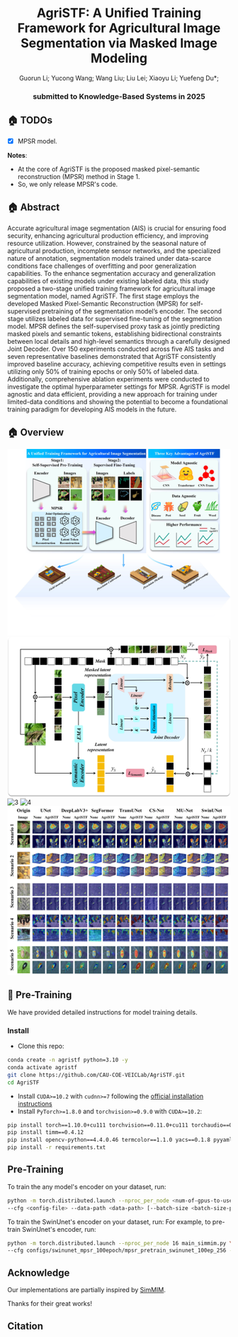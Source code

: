 <div align="center">

<h1>AgriSTF: A Unified Training Framework for Agricultural Image Segmentation via Masked Image Modeling</h1> 

<div>
    <a>Guorun Li</a>;
    <a>Yucong Wang</a>;
    <a>Wang Liu</a>;
    <a>Liu Lei</a>;
    <a>Xiaoyu Li</a>;
    <a>Yuefeng Du*</a>;
</div>

<h3><strong>submitted to Knowledge-Based Systems in 2025</strong></h3>

</div>

## 🏠 TODOs
* [x] MPSR model.

**Notes**:
- At the core of AgriSTF is the proposed masked pixel-semantic reconstruction (MPSR) method in Stage 1.
- So, we only release MPSR's code.



## 🏠 Abstract
Accurate agricultural image segmentation (AIS) is crucial for ensuring food security, enhancing agricultural production efficiency, and improving resource utilization. However, constrained by the seasonal nature of agricultural production, incomplete sensor networks, and the specialized nature of annotation, segmentation models trained under data-scarce conditions face challenges of overfitting and poor generalization capabilities. To the enhance segmentation accuracy and generalization capabilities of existing models under existing labeled data, this study proposed a two-stage unified training framework for agricultural image segmentation model, named AgriSTF. The first stage employs the developed Masked Pixel-Semantic Reconstruction (MPSR) for self-supervised pretraining of the segmentation model’s encoder. The second stage utilizes labeled data for supervised fine-tuning of the segmentation model. MPSR defines the self-supervised proxy task as jointly predicting masked pixels and semantic tokens, establishing bidirectional constraints between local details and high-level semantics through a carefully designed Joint Decoder. Over 150 experiments conducted across five AIS tasks and seven representative baselines demonstrated that AgriSTF consistently improved baseline accuracy, achieving competitive results even in settings utilizing only 50% of training epochs or only 50% of labeled data. Additionally, comprehensive ablation experiments were conducted to investigate the optimal hyperparameter settings for MPSR. AgriSTF is model agnostic and data efficient, providing a new approach for training under limited-data conditions and showing the potential to become a foundational training paradigm for developing AIS models in the future. 

## 🏠 Overview
![1](figures/AgriSTF.jpg)
![2](figures/MPSR.jpg)
![3](figures/reconstruction_image.jpg)
![4](figures/efficient_ranks.jpg)
![5](figures/attention_maps.jpg)

## 🎁 Pre-Training 
We have provided detailed instructions for model training details. 

### Install
- Clone this repo:

```bash
conda create -n agristf python=3.10 -y
conda activate agristf
git clone https://github.com/CAU-COE-VEICLab/AgriSTF.git
cd AgriSTF
```
- Install `CUDA>=10.2` with `cudnn>=7` following
  the [official installation instructions](https://docs.nvidia.com/cuda/cuda-installation-guide-linux/index.html)
- Install `PyTorch>=1.8.0` and `torchvision>=0.9.0` with `CUDA>=10.2`:

```bash
pip install torch==1.10.0+cu111 torchvision==0.11.0+cu111 torchaudio==0.10.0 -f https://download.pytorch.org/whl/torch_stable.html
pip install timm==0.4.12
pip install opencv-python==4.4.0.46 termcolor==1.1.0 yacs==0.1.8 pyyaml scipy
pip install -r requirements.txt
```

## Pre-Training 

To train the any model's encoder on your dataset, run:

```bash
python -m torch.distributed.launch --nproc_per_node <num-of-gpus-to-use> main_mpsr.py \ 
--cfg <config-file> --data-path <data-path> [--batch-size <batch-size-per-gpu> --output <output-directory> --tag <job-tag>]
```

To train the SwinUnet's encoder on your dataset, run:
For example, to pre-train SwinUnet's encoder, run:

```bash
python -m torch.distributed.launch --nproc_per_node 16 main_simmim.py \ 
--cfg configs/swinunet_mpsr_100epoch/mpsr_pretrain_swinunet_100ep_256 --batch-size 128 --data-path <data-path> [--output <output-directory> --tag <job-tag>]
```


## Acknowledge

Our implementations are partially inspired by [SimMIM](https://github.com/microsoft/SimMIM).

Thanks for their great works!


## Citation
